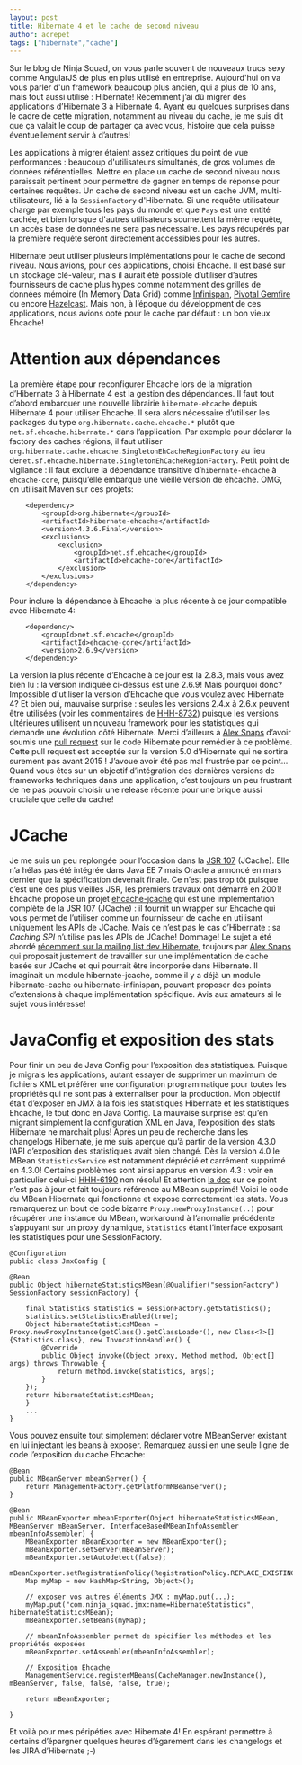 ```yaml
---
layout: post
title: Hibernate 4 et le cache de second niveau
author: acrepet
tags: ["hibernate","cache"]
---
```

Sur le blog de Ninja Squad, on vous parle souvent de nouveaux trucs sexy comme AngularJS de plus en plus utilisé en entreprise. Aujourd'hui on va vous parler d'un framework beaucoup plus ancien, qui a plus de 10 ans, mais tout aussi utilisé : Hibernate!
Récemment j’ai dû migrer des applications d’Hibernate 3 à Hibernate 4. 
Ayant eu quelques surprises dans le cadre de cette migration, notamment au niveau du cache, je me suis dit que ça valait le coup de partager ça avec vous, histoire que cela puisse éventuellement servir à d’autres!

Les applications à migrer étaient assez critiques du point de vue performances : beaucoup d'utilisateurs simultanés, de gros volumes de données référentielles. Mettre en place un cache de second niveau nous paraissait pertinent pour permettre de gagner en temps de réponse pour certaines requêtes. Un cache de second niveau est un cache JVM, multi-utilisateurs, lié à la `SessionFactory` d'Hibernate. Si une requête utilisateur charge par exemple tous les pays du monde et que `Pays` est une entité cachée, et bien lorsque d'autres utilisateurs soumettent la même requête, un accès base de données ne sera pas nécessaire. Les pays récupérés par la première requête seront directement accessibles pour les autres.

Hibernate peut utiliser plusieurs implémentations pour le cache de second niveau.
Nous avions, pour ces applications, choisi Ehcache.
Il est basé sur un stockage clé-valeur, mais il aurait été possible d’utiliser d’autres fournisseurs de cache plus hypes comme notamment des grilles de données mémoire (In Memory Data Grid) comme [Infinispan](http://infinispan.org/), [Pivotal Gemfire](https://www.pivotal.io/big-data/pivotal-gemfire) ou encore [Hazelcast](http://hazelcast.com/).
Mais non, à l’époque du développment de ces applications, nous avions opté pour le cache par défaut : un bon vieux Ehcache!

# Attention aux dépendances

La première étape pour reconfigurer Ehcache lors de la migration d’Hibernate 3 à Hibernate 4 est la gestion des dépendances.
Il faut tout d’abord embarquer une nouvelle librairie `hibernate-ehcache` depuis Hibernate 4 pour utiliser Ehcache.
Il sera alors nécessaire d’utiliser les packages du type `org.hibernate.cache.ehcache.*` plutôt que `net.sf.ehcache.hibernate.*` dans l’application. 
Par exemple pour déclarer la factory des caches régions, il faut utiliser `org.hibernate.cache.ehcache.SingletonEhCacheRegionFactory` au lieu de`net.sf.ehcache.hibernate.SingletonEhCacheRegionFactory`.
Petit point de vigilance : il faut exclure la dépendance transitive d’`hibernate-ehcache` à `ehcache-core`, puisqu’elle embarque une vieille version de ehcache.
OMG, on utilisait Maven sur ces projets:

        <dependency>
            <groupId>org.hibernate</groupId>
            <artifactId>hibernate-ehcache</artifactId>
            <version>4.3.6.Final</version>
            <exclusions>
                <exclusion>
                    <groupId>net.sf.ehcache</groupId>
                    <artifactId>ehcache-core</artifactId>
                </exclusion>
            </exclusions>
        </dependency>
			
Pour inclure la dépendance à Ehcache la plus récente à ce jour compatible avec Hibernate 4:

        <dependency>
            <groupId>net.sf.ehcache</groupId>
            <artifactId>ehcache-core</artifactId>
            <version>2.6.9</version>
        </dependency>
		
La version la plus récente d’Ehcache à ce jour est la 2.8.3, mais vous avez bien lu : la version indiquée ci-dessus est une 2.6.9! Mais pourquoi donc? Impossible d'utiliser la version d’Ehcache que vous voulez avec Hibernate 4? Et bien oui, mauvaise surprise : seules les versions 2.4.x à 2.6.x peuvent être utilisées (voir les commentaires de [HHH-8732](https://hibernate.atlassian.net/browse/HHH-8732)) puisque les versions ultérieures utilisent un nouveau framework pour les statistiques qui demande une évolution côté Hibernate. Merci d’ailleurs à [Alex Snaps](https://twitter.com/alexsnaps) d’avoir soumis une [pull request](https://github.com/hibernate/hibernate-orm/pull/643) sur le code Hibernate pour remédier à ce problème. Cette pull request est acceptée sur la version 5.0 d’Hibernate qui ne sortira surement pas avant 2015 !
J’avoue avoir été pas mal frustrée par ce point…
Quand vous êtes sur un objectif d’intégration des dernières versions de frameworks techniques dans une application, c’est toujours un peu frustrant de ne pas pouvoir choisir une release récente pour une brique aussi cruciale que celle du cache!

# JCache

Je me suis un peu replongée pour l’occasion dans la [JSR 107](https://jcp.org/en/jsr/detail?id=107) (JCache).
Elle n’a hélas pas été intégrée dans Java EE 7 mais Oracle a annoncé en mars dernier que la spécification devenait finale.
Ce n’est pas trop tôt puisque c’est une des plus vieilles JSR, les premiers travaux ont démarré en 2001!
Ehcache propose un projet [ehcache-jcache](https://github.com/ehcache/ehcache-jcache) qui est une implémentation complète de la JSR 107 (JCache) : il fournit un wrapper sur Ehcache qui vous permet de l’utiliser comme un fournisseur de cache en utilisant uniquement les APIs de JCache.
Mais ce n’est pas le cas d’Hibernate : sa _Caching SPI_ n’utilise pas les APIs de JCache! Dommage!
Le sujet a été abordé [récemment sur la mailing list dev Hibernate](http://lists.jboss.org/pipermail/hibernate-dev/2014-March/011113.html), toujours par [Alex Snaps](https://twitter.com/alexsnaps) qui proposait justement de travailler sur une implémentation de cache basée sur JCache et qui pourrait être incorporée dans Hibernate.
Il imaginait un module hibernate-jcache, comme il y a déjà un module hibernate-cache ou hibernate-infinispan, pouvant proposer des points d’extensions à chaque implémentation spécifique.
Avis aux amateurs si le sujet vous intéresse!

# JavaConfig et exposition des stats

Pour finir un peu de Java Config pour l’exposition des statistiques.
Puisque je migrais les applications, autant essayer de supprimer un maximum de fichiers XML et préférer une configuration programmatique pour toutes les propriétés qui ne sont pas à externaliser pour la production.
Mon objectif était d’exposer en JMX à la fois les statistiques Hibernate et les statistiques Ehcache, le tout donc en Java Config.
La mauvaise surprise est qu’en migrant simplement la configuration XML en Java, l’exposition des stats Hibernate ne marchait plus!
Après un peu de recherche dans les changelogs Hibernate, je me suis aperçue qu’à partir de la version 4.3.0 l’API d’exposition des statistiques avait bien changé.
Dès la version 4.0 le MBean `StatisticsService` est notamment déprécié et carrément supprimé en 4.3.0!
Certains problèmes sont ainsi apparus en version 4.3 : voir en particulier celui-ci [HHH-6190](https://hibernate.atlassian.net/browse/HHH-6190) non résolu!
Et attention [la doc](http://docs.jboss.org/hibernate/orm/4.3/manual/en-US/html_single/#performance-monitoring-sf) sur ce point n’est pas à jour et fait toujours référence au MBean supprimé! 
Voici le code du MBean Hibernate qui fonctionne et expose correctement les stats.
Vous remarquerez un bout de code bizarre `Proxy.newProxyInstance(..)` pour récupérer une instance du MBean, workaround à l’anomalie précédente s’appuyant sur un proxy dynamique, `Statistics` étant l’interface exposant les statistiques pour une SessionFactory.

    @Configuration
    public class JmxConfig {

    @Bean
    public Object hibernateStatisticsMBean(@Qualifier("sessionFactory") SessionFactory sessionFactory) {

        final Statistics statistics = sessionFactory.getStatistics();
        statistics.setStatisticsEnabled(true);
        Object hibernateStatisticsMBean = Proxy.newProxyInstance(getClass().getClassLoader(), new Class<?>[]{Statistics.class}, new InvocationHandler() {
            @Override
            public Object invoke(Object proxy, Method method, Object[] args) throws Throwable {
                return method.invoke(statistics, args);
            }
        });
        return hibernateStatisticsMBean;
        }
        ...
    }

Vous pouvez ensuite tout simplement déclarer votre MBeanServer existant en lui injectant les beans à exposer.
Remarquez aussi en une seule ligne de code l’exposition du cache Ehcache:

    @Bean
    public MBeanServer mbeanServer() {
        return ManagementFactory.getPlatformMBeanServer();
    }

    @Bean
    public MBeanExporter mbeanExporter(Object hibernateStatisticsMBean, MBeanServer mBeanServer, InterfaceBasedMBeanInfoAssembler mbeanInfoAssembler) {
        MBeanExporter mBeanExporter = new MBeanExporter();
        mBeanExporter.setServer(mBeanServer);
        mBeanExporter.setAutodetect(false);
        mBeanExporter.setRegistrationPolicy(RegistrationPolicy.REPLACE_EXISTING);
        Map myMap = new HashMap<String, Object>();
        
        // exposer vos autres éléments JMX : myMap.put(...);
        myMap.put("com.ninja_squad.jmx:name=HibernateStatistics", hibernateStatisticsMBean);
        mBeanExporter.setBeans(myMap);

        // mbeanInfoAssembler permet de spécifier les méthodes et les propriétés exposées
        mBeanExporter.setAssembler(mbeanInfoAssembler);
        
        // Exposition Ehcache
        ManagementService.registerMBeans(CacheManager.newInstance(), mBeanServer, false, false, false, true);
        
        return mBeanExporter;

    }

Et voilà pour mes péripéties avec Hibernate 4! En espérant permettre à certains d’épargner quelques heures d’égarement dans les changelogs et les JIRA d’Hibernate ;-)

